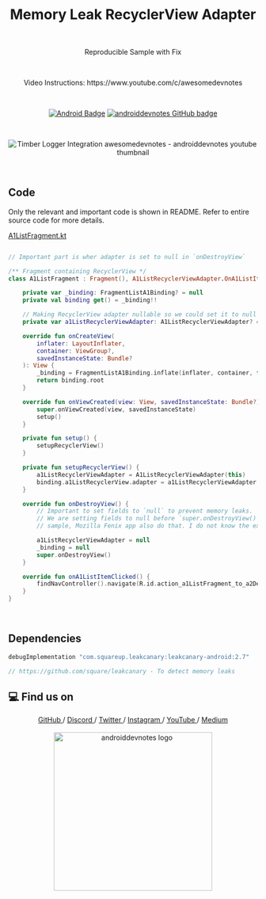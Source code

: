 <h1 align="center">Memory Leak RecyclerView Adapter</h1></br>

<p align="center">
Reproducible Sample with Fix
</p>
<br>

<p align="center">
Video Instructions: https://www.youtube.com/c/awesomedevnotes
</p>

<br>

<p align="center">
  <a href="#"><img alt="Android Badge" src="https://badgen.net/badge/OS/Android?icon=https://raw.githubusercontent.com/androiddevnotes/learn-jetpack-compose-android/master/assets/android.svg&color=3ddc84"/></a>
  <a href="https://github.com/androiddevnotes"><img alt="androiddevnotes GitHub badge" src="https://badgen.net/badge/GitHub/androiddevnotes?icon=github&color=24292e"/></a>

</p>

<br>
<p align="center">
<img src="assets/timberlogger.png" alt="Timber Logger Integration awesomedevnotes - androiddevnotes youtube thumbnail"></img>
</p>

<br>

## Code

Only the relevant and important code is shown in README. Refer to entire source code for more details.

[A1ListFragment.kt](app/src/main/java/com/androiddevnotes/memoryleakrecyclerviewadapter/A1ListFragment.kt)

```kotlin 

// Important part is wher adapter is set to null in `onDestroyView`

/** Fragment containing RecyclerView */
class A1ListFragment : Fragment(), A1ListRecyclerViewAdapter.OnA1ListItemClickedListener {

    private var _binding: FragmentListA1Binding? = null
    private val binding get() = _binding!!

    // Making RecyclerView adapter nullable so we could set it to null in onDestroyView
    private var a1ListRecyclerViewAdapter: A1ListRecyclerViewAdapter? = null

    override fun onCreateView(
        inflater: LayoutInflater,
        container: ViewGroup?,
        savedInstanceState: Bundle?
    ): View {
        _binding = FragmentListA1Binding.inflate(inflater, container, false)
        return binding.root
    }

    override fun onViewCreated(view: View, savedInstanceState: Bundle?) {
        super.onViewCreated(view, savedInstanceState)
        setup()
    }

    private fun setup() {
        setupRecyclerView()
    }

    private fun setupRecyclerView() {
        a1ListRecyclerViewAdapter = A1ListRecyclerViewAdapter(this)
        binding.a1ListRecyclerView.adapter = a1ListRecyclerViewAdapter
    }

    override fun onDestroyView() {
        // Important to set fields to `null` to prevent memory leaks.
        // We are setting fields to null before `super.onDestroyView()` because official ViewBinding
        // sample, Mozilla Fenix app also do that. I do not know the exact reason.

        a1ListRecyclerViewAdapter = null
        _binding = null
        super.onDestroyView()
    }

    override fun onA1ListItemClicked() {
        findNavController().navigate(R.id.action_a1ListFragment_to_a2DetailFragment)
    }
}

```

<br>

## Dependencies

```groovy
debugImplementation "com.squareup.leakcanary:leakcanary-android:2.7"

// https://github.com/square/leakcanary - To detect memory leaks
```

## :computer: Find us on

<div align="center">
	<a href="https://github.com/androiddevnotes"> GitHub </a> / <a href="https://discord.gg/vBnEhuC"> Discord </a> / <a href="https://twitter.com/androiddevnotes"> Twitter </a> / <a href="https://www.instagram.com/androiddevnotes"> Instagram </a> / <a href="https://www.youtube.com/channel/UCQATLaT0xKkSm-KKVQzpu0Q"> YouTube </a> / <a href="https://medium.com/@androiddevnotes"> Medium </a>
	<br><br>
    <img width="320px" src="https://raw.githubusercontent.com/androiddevnotes/androiddevnotes/master/assets/androiddevnotes.png" alt="androiddevnotes logo"></img>
</div>
